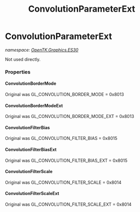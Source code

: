 ﻿---
title: ConvolutionParameterExt
---

# ConvolutionParameterExt
_namespace: [OpenTK.Graphics.ES30](N-OpenTK.Graphics.ES30.html)_

Not used directly.



### Properties

#### ConvolutionBorderMode
Original was GL_CONVOLUTION_BORDER_MODE = 0x8013
#### ConvolutionBorderModeExt
Original was GL_CONVOLUTION_BORDER_MODE_EXT = 0x8013
#### ConvolutionFilterBias
Original was GL_CONVOLUTION_FILTER_BIAS = 0x8015
#### ConvolutionFilterBiasExt
Original was GL_CONVOLUTION_FILTER_BIAS_EXT = 0x8015
#### ConvolutionFilterScale
Original was GL_CONVOLUTION_FILTER_SCALE = 0x8014
#### ConvolutionFilterScaleExt
Original was GL_CONVOLUTION_FILTER_SCALE_EXT = 0x8014

